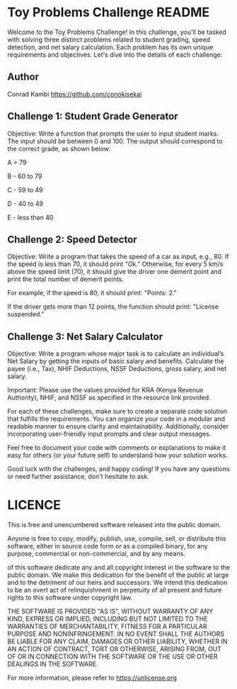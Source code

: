 # Toy Problems Challenge README

  

Welcome to the Toy Problems Challenge! In this challenge, you'll be tasked with solving three distinct problems related to student grading, speed detection, and net salary calculation. Each problem has its own unique requirements and objectives. Let's dive into the details of each challenge:

## Author

Conrad Kambi
https://github.com/conokisekai
  

## Challenge 1: Student Grade Generator



Objective: Write a function that prompts the user to input student marks. The input should be between 0 and 100. The output should correspond to the correct grade, as shown below:

  

A > 79

B - 60 to 79

C - 59 to 49

D - 40 to 49

E - less than 40

  

## Challenge 2: Speed Detector

Objective: Write a program that takes the speed of a car as input, e.g., 80. If the speed is less than 70, it should print "Ok." Otherwise, for every 5 km/s above the speed limit (70), it should give the driver one demerit point and print the total number of demerit points.

  

For example, if the speed is 80, it should print: "Points: 2."

If the driver gets more than 12 points, the function should print: "License suspended."

  

## Challenge 3: Net Salary Calculator

Objective: Write a program whose major task is to calculate an individual’s Net Salary by getting the inputs of basic salary and benefits. Calculate the payee (i.e., Tax), NHIF Deductions, NSSF Deductions, gross salary, and net salary.

  

Important: Please use the values provided for KRA (Kenya Revenue Authority), NHIF, and NSSF as specified in the resource link provided.

  

For each of these challenges, make sure to create a separate code solution that fulfills the requirements. You can organize your code in a modular and readable manner to ensure clarity and maintainability. Additionally, consider incorporating user-friendly input prompts and clear output messages.

  

Feel free to document your code with comments or explanations to make it easy for others (or your future self) to understand how your solution works.

  

Good luck with the challenges, and happy coding! If you have any questions or need further assistance, don't hesitate to ask.


  

# LICENCE
This is free and unencumbered software released into the public domain.

Anyone is free to copy, modify, publish, use, compile, sell, or
distribute this software, either in source code form or as a compiled
binary, for any purpose, commercial or non-commercial, and by any
means.

of this software dedicate any and all copyright interest in the
software to the public domain. We make this dedication for the benefit
of the public at large and to the detriment of our heirs and
successors. We intend this dedication to be an overt act of
relinquishment in perpetuity of all present and future rights to this
software under copyright law.

THE SOFTWARE IS PROVIDED "AS IS", WITHOUT WARRANTY OF ANY KIND,
EXPRESS OR IMPLIED, INCLUDING BUT NOT LIMITED TO THE WARRANTIES OF
MERCHANTABILITY, FITNESS FOR A PARTICULAR PURPOSE AND NONINFRINGEMENT.
IN NO EVENT SHALL THE AUTHORS BE LIABLE FOR ANY CLAIM, DAMAGES OR
OTHER LIABILITY, WHETHER IN AN ACTION OF CONTRACT, TORT OR OTHERWISE,
ARISING FROM, OUT OF OR IN CONNECTION WITH THE SOFTWARE OR THE USE OR
OTHER DEALINGS IN THE SOFTWARE.

For more information, please refer to <https://unlicense.org>